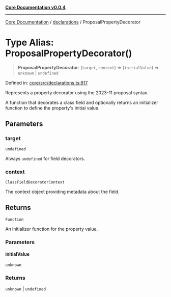 [**Core Documentation v0.0.4**](../../README.md)

***

[Core Documentation](../../modules.md) / [declarations](../README.md) / ProposalPropertyDecorator

# Type Alias: ProposalPropertyDecorator()

> **ProposalPropertyDecorator**: (`target`, `context`) => (`initialValue`) => `unknown` \| `undefined`

Defined in: [core/src/declarations.ts:817](https://github.com/stonemjs/core/blob/e4675fc5d1a8e120fdb4d54e226a2496fdda3681/src/declarations.ts#L817)

Represents a property decorator using the 2023-11 proposal syntax.

A function that decorates a class field and optionally returns an initializer function
to define the property's initial value.

## Parameters

### target

`undefined`

Always `undefined` for field decorators.

### context

`ClassFieldDecoratorContext`

The context object providing metadata about the field.

## Returns

`Function`

An initializer function for the property value.

### Parameters

#### initialValue

`unknown`

### Returns

`unknown` \| `undefined`
